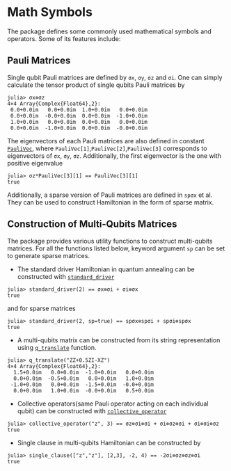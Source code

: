 # Math Symbols
The package defines some commonly used mathematical symbols and operators. Some of its features include:
## Pauli Matrices
Single qubit Pauli matrices are defined by ```σx```, ```σy```, ```σz``` and ```σi```. One can simply calculate the tensor product of single qubits Pauli matrices by
```julia-repl
julia> σx⊗σz
4×4 Array{Complex{Float64},2}:
 0.0+0.0im   0.0+0.0im  1.0+0.0im   0.0+0.0im
 0.0+0.0im  -0.0+0.0im  0.0+0.0im  -1.0+0.0im
 1.0+0.0im   0.0+0.0im  0.0+0.0im   0.0+0.0im
 0.0+0.0im  -1.0+0.0im  0.0+0.0im  -0.0+0.0im
```
The eigenvectors of each Pauli matrices are also defined in constant [`PauliVec`](@ref), where ```PauliVec[1]```,```PauliVec[2]```,```PauliVec[3]``` corresponds to eigenvectors of ```σx```, ```σy```, ```σz```. Additionally, the first eigenvector is the one with positive eigenvalue
```julia-repl
julia> σz*PauliVec[3][1] == PauliVec[3][1]
true
```
Additionally, a sparse version of Pauli matrices are defined in ```spσx``` et al. They can be used to construct Hamiltonian in the form of sparse matrix.
## Construction of Multi-Qubits Matrices
The package provides various utility functions to construct multi-qubits matrices. For all the functions listed below, keyword argument `sp` can be set to generate sparse matrices.
  * The standard driver Hamiltonian in quantum annealing can be constructed with [`standard_driver`](@ref)
```julia-repl
julia> standard_driver(2) == σx⊗σi + σi⊗σx
true
```
  and for sparse matrices
```julia-repl
julia> standard_driver(2, sp=true) == spσx⊗spσi + spσi⊗spσx
true
```
  * A multi-qubits matrix can be constructed from its string representation using [`q_translate`](@ref) function.
```julia-repl
julia> q_translate("ZZ+0.5ZI-XZ")
4×4 Array{Complex{Float64},2}:
  1.5+0.0im   0.0+0.0im  -1.0+0.0im   0.0+0.0im
  0.0+0.0im  -0.5+0.0im   0.0+0.0im   1.0+0.0im
 -1.0+0.0im   0.0+0.0im  -1.5+0.0im  -0.0+0.0im
  0.0+0.0im   1.0+0.0im  -0.0+0.0im   0.5+0.0im
```
  * Collective operators(same Pauli operator acting on each individual qubit) can be constructed with [`collective_operator`](@ref)
```julia-repl
julia> collective_operator("z", 3) == σz⊗σi⊗σi + σi⊗σz⊗σi + σi⊗σi⊗σz
true
```
  * Single clause in multi-qubits Hamiltonian can be constructed by
```julia-repl
julia> single_clause(["z","z"], [2,3], -2, 4) == -2σi⊗σz⊗σz⊗σi
true
```
